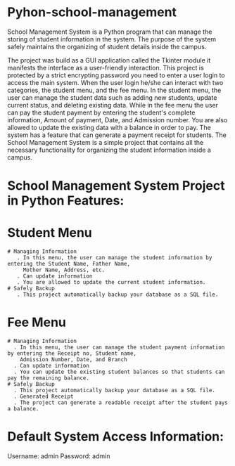 # Pyhon-school-management

School Management System is a Python program that can manage the storing of student
information in the system. The purpose of the system safely maintains the organizing of student details 
inside the campus.

The project was build as a GUI application called the Tkinter module it manifests the interface as a user-friendly interaction. 
This project is protected by a strict encrypting password you need to enter a user login to access the main system. When the user
login he/she can interact with two categories, the student menu, and the fee menu. In the student menu, the user can manage the student
data such as adding new students, update current status, and deleting existing data. While in the fee menu the user can pay the student 
payment by entering the student's complete information, Amount of payment, Date, and Admission number. You are also allowed to update the
existing data with a balance in order to pay. 
The system has a feature that can generate a payment receipt for students. The School Management System is a simple project that contains 
all the necessary functionality for organizing the student information inside a campus.

# School Management System Project in Python Features:
# Student Menu
    # Managing Information
       . In this menu, the user can manage the student information by entering the Student Name, Father Name, 
         Mother Name, Address, etc.
       . Can update information
       . You are allowed to update the current student information.
    # Safely Backup
       . This project automatically backup your database as a SQL file.

# Fee Menu
    # Managing Information
      . In this menu, the user can manage the student payment information by entering the Receipt no, Student name, 
        Admission Number, Date, and Branch
      . Can update information
      . You can update the existing student balances so that students can pay the remaining balance.
    # Safely Backup
      . This project automatically backup your database as a SQL file.
      . Generated Receipt
      . The project can generate a readable receipt after the student pays a balance.


# Default System Access Information:
Username: admin
Password: admin
